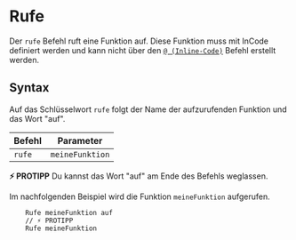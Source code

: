 # Rufe

Der `rufe` Befehl ruft eine Funktion auf. Diese Funktion muss mit InCode definiert werden und kann nicht über den [`@ (Inline-Code)`](/docs/syntax/befehle/inline-code) Befehl erstellt werden.

## Syntax

Auf das Schlüsselwort `rufe` folgt der Name der aufzurufenden Funktion und das Wort "auf".  

| Befehl     | Parameter |
| ---------- | --------- |
| `rufe` | `meineFunktion` |

**⚡ PROTIPP** Du kannst das Wort "auf" am Ende des Befehls weglassen.

Im nachfolgenden Beispiel wird die Funktion `meineFunktion` aufgerufen.

```text
    Rufe meineFunktion auf
    // ⚡ PROTIPP
    Rufe meineFunktion
```
